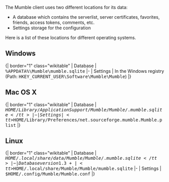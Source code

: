 The Mumble client uses two different locations for its data:
* A database which contains the serverlist, server certificates, favorites, friends, access tokens, comments, etc. 
* Settings storage for the configuration

Here is a list of these locations for different operating systems.

## Windows 
{| border="1" class="wikitable"
| Database
| <tt>%APPDATA%\Mumble\mumble.sqlite</tt>
|-
| Settings
| In the Windows registry (Path: <tt>HKEY_CURRENT_USER\Software\Mumble\Mumble</tt>)
|}

## Mac OS X 
{| border="1" class="wikitable"
| Database
| <tt>$HOME/Library/Application Support/Mumble/Mumble/.mumble.sqlite</tt>
|-
| Settings
| <tt>$HOME/Library/Preferences/net.sourceforge.mumble.Mumble.plist</tt>
|}

## Linux 
{| border="1" class="wikitable"
| Database
| <tt>$HOME/.local/share/data/Mumble/Mumble/.mumble.sqlite</tt>
|-
| Database version 1.3+
| <tt>$HOME/.local/share/Mumble/Mumble/mumble.sqlite</tt>
|-
| Settings
| <tt>$HOME/.config/Mumble/Mumble.conf</tt>
|}


